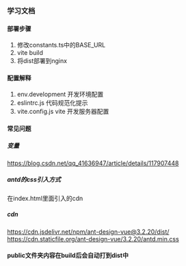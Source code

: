 ### 学习文档


#### 部署步骤

1. 修改constants.ts中的BASE_URL
2. vite build 
3. 将dist部署到nginx


#### 配置解释

1. env.development 开发环境配置
2. eslintrc.js 代码规范化提示
3. vite.config.js vite 开发服务器配置

#### 常见问题

##### 变量
https://blog.csdn.net/qq_41636947/article/details/117907448

##### antd的css引入方式
在index.html里面引入的cdn

##### cdn
https://cdn.jsdelivr.net/npm/ant-design-vue@3.2.20/dist/
https://cdn.staticfile.org/ant-design-vue/3.2.20/antd.min.css

#### public文件夹内容在build后会自动打到dist中
